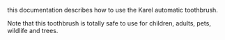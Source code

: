 this documentation describes how to use the Karel automatic toothbrush.

Note that this toothbrush is totally safe to use for children, adults, pets, wildlife and trees.
